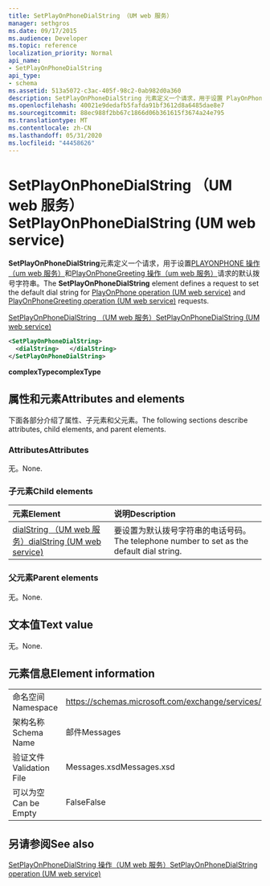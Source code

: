 ```yaml
---
title: SetPlayOnPhoneDialString （UM web 服务）
manager: sethgros
ms.date: 09/17/2015
ms.audience: Developer
ms.topic: reference
localization_priority: Normal
api_name:
- SetPlayOnPhoneDialString
api_type:
- schema
ms.assetid: 513a5072-c3ac-405f-98c2-0ab982d0a360
description: SetPlayOnPhoneDialString 元素定义一个请求，用于设置 PlayOnPhone 操作（UM web 服务）和 PlayOnPhoneGreeting 操作（UM web 服务）请求的默认拨号字符串。
ms.openlocfilehash: 40021e9dedafb5fafda91bf3612d8a6485dae8e7
ms.sourcegitcommit: 88ec988f2bb67c1866d06b361615f3674a24e795
ms.translationtype: MT
ms.contentlocale: zh-CN
ms.lasthandoff: 05/31/2020
ms.locfileid: "44458626"
---
```

# <a name="setplayonphonedialstring-um-web-service"></a><span data-ttu-id="e67dd-103">SetPlayOnPhoneDialString （UM web 服务）</span><span class="sxs-lookup"><span data-stu-id="e67dd-103">SetPlayOnPhoneDialString (UM web service)</span></span>

<span data-ttu-id="e67dd-104">**SetPlayOnPhoneDialString**元素定义一个请求，用于设置[PLAYONPHONE 操作（um web 服务）](playonphone-operation-um-web-service.md)和[PlayOnPhoneGreeting 操作（um web 服务）](playonphonegreeting-operation-um-web-service.md)请求的默认拨号字符串。</span><span class="sxs-lookup"><span data-stu-id="e67dd-104">The **SetPlayOnPhoneDialString** element defines a request to set the default dial string for [PlayOnPhone operation (UM web service)](playonphone-operation-um-web-service.md) and [PlayOnPhoneGreeting operation (UM web service)](playonphonegreeting-operation-um-web-service.md) requests.</span></span> 
  
[<span data-ttu-id="e67dd-105">SetPlayOnPhoneDialString （UM web 服务）</span><span class="sxs-lookup"><span data-stu-id="e67dd-105">SetPlayOnPhoneDialString (UM web service)</span></span>](setplayonphonedialstring-um-web-service.md)
  
```xml
<SetPlayOnPhoneDialString>
  <dialString>   </dialString>
</SetPlayOnPhoneDialString>
```

 <span data-ttu-id="e67dd-106">**complexType**</span><span class="sxs-lookup"><span data-stu-id="e67dd-106">**complexType**</span></span>
## <a name="attributes-and-elements"></a><span data-ttu-id="e67dd-107">属性和元素</span><span class="sxs-lookup"><span data-stu-id="e67dd-107">Attributes and elements</span></span>

<span data-ttu-id="e67dd-108">下面各部分介绍了属性、子元素和父元素。</span><span class="sxs-lookup"><span data-stu-id="e67dd-108">The following sections describe attributes, child elements, and parent elements.</span></span>
  
### <a name="attributes"></a><span data-ttu-id="e67dd-109">Attributes</span><span class="sxs-lookup"><span data-stu-id="e67dd-109">Attributes</span></span>

<span data-ttu-id="e67dd-110">无。</span><span class="sxs-lookup"><span data-stu-id="e67dd-110">None.</span></span>
  
### <a name="child-elements"></a><span data-ttu-id="e67dd-111">子元素</span><span class="sxs-lookup"><span data-stu-id="e67dd-111">Child elements</span></span>

|<span data-ttu-id="e67dd-112">**元素**</span><span class="sxs-lookup"><span data-stu-id="e67dd-112">**Element**</span></span>|<span data-ttu-id="e67dd-113">**说明**</span><span class="sxs-lookup"><span data-stu-id="e67dd-113">**Description**</span></span>|
|:-----|:-----|
|[<span data-ttu-id="e67dd-114">dialString （UM web 服务）</span><span class="sxs-lookup"><span data-stu-id="e67dd-114">dialString (UM web service)</span></span>](dialstring-um-web-service.md) <br/> |<span data-ttu-id="e67dd-115">要设置为默认拨号字符串的电话号码。</span><span class="sxs-lookup"><span data-stu-id="e67dd-115">The telephone number to set as the default dial string.</span></span>  <br/> |
   
### <a name="parent-elements"></a><span data-ttu-id="e67dd-116">父元素</span><span class="sxs-lookup"><span data-stu-id="e67dd-116">Parent elements</span></span>

<span data-ttu-id="e67dd-117">无。</span><span class="sxs-lookup"><span data-stu-id="e67dd-117">None.</span></span>
  
## <a name="text-value"></a><span data-ttu-id="e67dd-118">文本值</span><span class="sxs-lookup"><span data-stu-id="e67dd-118">Text value</span></span>

<span data-ttu-id="e67dd-119">无。</span><span class="sxs-lookup"><span data-stu-id="e67dd-119">None.</span></span>
  
## <a name="element-information"></a><span data-ttu-id="e67dd-120">元素信息</span><span class="sxs-lookup"><span data-stu-id="e67dd-120">Element information</span></span>

|||
|:-----|:-----|
|<span data-ttu-id="e67dd-121">命名空间</span><span class="sxs-lookup"><span data-stu-id="e67dd-121">Namespace</span></span>  <br/> |https://schemas.microsoft.com/exchange/services/2006/messages  <br/> |
|<span data-ttu-id="e67dd-122">架构名称</span><span class="sxs-lookup"><span data-stu-id="e67dd-122">Schema Name</span></span>  <br/> |<span data-ttu-id="e67dd-123">邮件</span><span class="sxs-lookup"><span data-stu-id="e67dd-123">Messages</span></span>  <br/> |
|<span data-ttu-id="e67dd-124">验证文件</span><span class="sxs-lookup"><span data-stu-id="e67dd-124">Validation File</span></span>  <br/> |<span data-ttu-id="e67dd-125">Messages.xsd</span><span class="sxs-lookup"><span data-stu-id="e67dd-125">Messages.xsd</span></span>  <br/> |
|<span data-ttu-id="e67dd-126">可以为空</span><span class="sxs-lookup"><span data-stu-id="e67dd-126">Can be Empty</span></span>  <br/> |<span data-ttu-id="e67dd-127">False</span><span class="sxs-lookup"><span data-stu-id="e67dd-127">False</span></span>  <br/> |
   
## <a name="see-also"></a><span data-ttu-id="e67dd-128">另请参阅</span><span class="sxs-lookup"><span data-stu-id="e67dd-128">See also</span></span>



[<span data-ttu-id="e67dd-129">SetPlayOnPhoneDialString 操作（UM web 服务）</span><span class="sxs-lookup"><span data-stu-id="e67dd-129">SetPlayOnPhoneDialString operation (UM web service)</span></span>](setplayonphonedialstring-operation-um-web-service.md)

